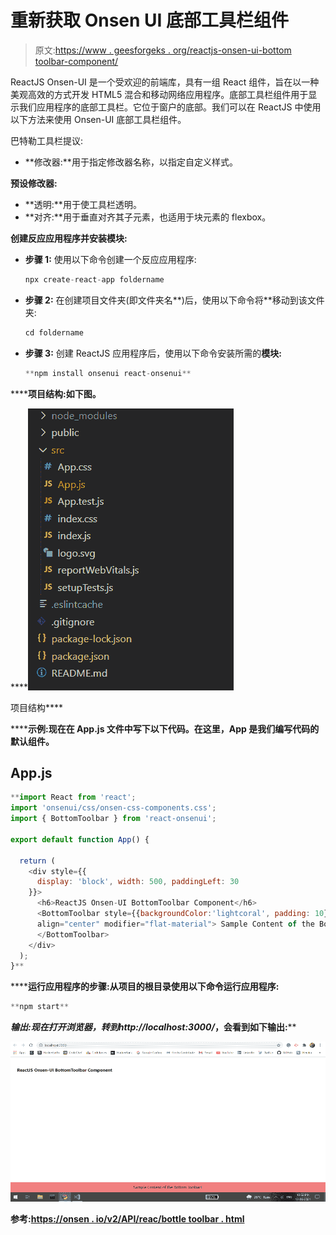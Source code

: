 # 重新获取 Onsen UI 底部工具栏组件

> 原文:[https://www . geesforgeks . org/reactjs-onsen-ui-bottom toolbar-component/](https://www.geeksforgeeks.org/reactjs-onsen-ui-bottomtoolbar-component/)

ReactJS Onsen-UI 是一个受欢迎的前端库，具有一组 React 组件，旨在以一种美观高效的方式开发 HTML5 混合和移动网络应用程序。底部工具栏组件用于显示我们应用程序的底部工具栏。它位于窗户的底部。我们可以在 ReactJS 中使用以下方法来使用 Onsen-UI 底部工具栏组件。

巴特勒工具栏提议:

*   **修改器:**用于指定修改器名称，以指定自定义样式。

**预设修改器:**

*   **透明:**用于使工具栏透明。
*   **对齐:**用于垂直对齐其子元素，也适用于块元素的 flexbox。

**创建反应应用程序并安装模块:**

*   **步骤 1:** 使用以下命令创建一个反应应用程序:

    ```jsx
    npx create-react-app foldername
    ```

*   **步骤 2:** 在创建项目文件夹(即文件夹名**)后，使用以下命令将**移动到该文件夹:

    ```jsx
    cd foldername
    ```

*   **步骤 3:** 创建 ReactJS 应用程序后，使用以下命令安装所需的****模块:****

    ```jsx
    **npm install onsenui react-onsenui** 
    ```

******项目结构:**如下图。****

****![](img/f04ae0d8b722a9fff0bd9bd138b29c23.png)

项目结构**** 

******示例:**现在在 **App.js** 文件中写下以下代码。在这里，App 是我们编写代码的默认组件。****

## ****App.js****

```jsx
**import React from 'react';
import 'onsenui/css/onsen-css-components.css';
import { BottomToolbar } from 'react-onsenui';

export default function App() {

  return (
    <div style={{
      display: 'block', width: 500, paddingLeft: 30
    }}>
      <h6>ReactJS Onsen-UI BottomToolbar Component</h6>
      <BottomToolbar style={{backgroundColor:'lightcoral', padding: 10}} 
      align="center" modifier="flat-material"> Sample Content of the Bottom Toolbar! 
      </BottomToolbar>
    </div>
  );
}**
```

******运行应用程序的步骤:**从项目的根目录使用以下命令运行应用程序:****

```jsx
**npm start**
```

******输出:**现在打开浏览器，转到***http://localhost:3000/***，会看到如下输出:****

****![](img/d0ef114da4af52d7fdb9b2b06138cc11.png)****

******参考:**[https://onsen . io/v2/API/reac/bottle toolbar . html](https://onsen.io/v2/api/react/BottomToolbar.html)****